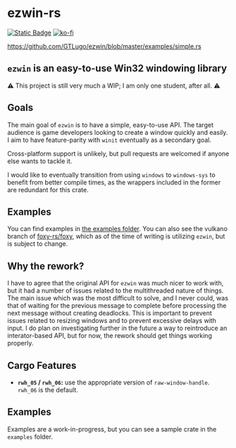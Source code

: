 # ezwin-rs

[![Static Badge](https://img.shields.io/badge/crates.io-ezwin?style=for-the-badge&color=E5AB37)](https://crates.io/crates/ezwin)
[![ko-fi](https://ko-fi.com/img/githubbutton_sm.svg)](https://ko-fi.com/R6R8PGIU6)

<!-- ```rust
use ezwin::prelude::*;

fn main() {
  // configure
  let settings = WindowSettings::default();

  // create
  let window = Window::new(settings).unwrap();

  // run
  window.run(App);
}

struct App;

// implement a window procedure for your application
impl WindowProcedure for App {
  fn on_message(&mut self, window: &Arc<Window>, message: Message) {
    // do stuff...
  }
}
``` -->

https://github.com/GTLugo/ezwin/blob/master/examples/simple.rs

## `ezwin` is an easy-to-use Win32 windowing library

⚠️ This project is still very much a WIP; I am only one student, after all. ⚠️

## Goals

The main goal of `ezwin` is to have a simple, easy-to-use API. The target audience is game developers looking to create
a window quickly and easily. I aim to have feature-parity with `winit` eventually as a secondary goal.

Cross-platform support is unlikely, but pull requests are welcomed if anyone else wants to tackle it.

I would like to eventually transition from using `windows` to `windows-sys` to benefit from better compile times,
as the wrappers included in the former are redundant for this crate.

## Examples

You can find examples in [the examples folder](examples). You can also see the vulkano branch of
[foxy-rs/foxy](https://github.com/foxy-rs/foxy/tree/vulkano), which as of the time of writing is utilizing `ezwin`, but
is subject to change.

## Why the rework?

I have to agree that the original API for `ezwin` was much nicer to work with, but it had a number of issues related to
the multithreaded nature of things. The main issue which was the most difficult to solve, and I never could, was that of
waiting for the previous message to complete before processing the next message without creating deadlocks. This is
important to prevent issues related to resizing windows and to prevent excessive delays with input. I do plan on
investigating further in the future a way to reintroduce an interator-based API, but for now, the rework should get
things working properly.

## Cargo Features

* **`rwh_05` / `rwh_06`:** use the appropriate version of `raw-window-handle`. `rwh_06` is the default.

## Examples

Examples are a work-in-progress, but you can see a sample crate in the `examples` folder.
